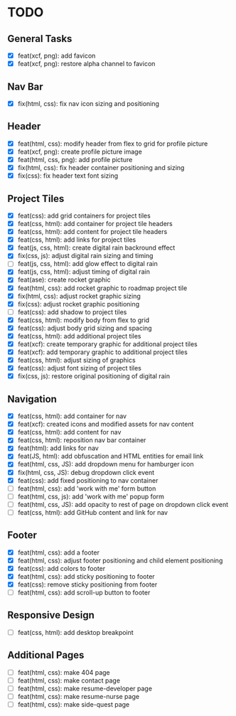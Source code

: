 # TODO

## General Tasks
  - [X] feat(xcf, png): add favicon
  - [X] feat(xcf, png): restore alpha channel to favicon

## Nav Bar
  - [X] fix(html, css): fix nav icon sizing and positioning

## Header

  - [X] feat(html, css): modify header from flex to grid for profile picture
  - [X] feat(xcf, png): create profile picture image
  - [X] feat(html, css, png): add profile picture
  - [X] fix(html, css): fix header container positioning and sizing
  - [X] fix(css): fix header text font sizing

## Project Tiles

  - [x] feat(css): add grid containers for project tiles
  - [x] feat(css, html): add container for project tile headers
  - [x] feat(css, html): add content for project tile headers
  - [x] feat(css, html): add links for project tiles
  - [X] feat(js, css, html): create digital rain backround effect
  - [X] fix(css, js): adjust digital rain sizing and timing
  - [ ] feat(js, css, html): add glow effect to digital rain
  - [X] feat(js, css, html): adjust timing of digital rain
  - [X] feat(ase): create rocket graphic
  - [X] feat(html, css): add rocket graphic to roadmap project tile
  - [X] fix(html, css): adjust rocket graphic sizing
  - [X] fix(css): adjust rocket graphic positioning
  - [ ] feat(css): add shadow to project tiles
  - [X] feat(css, html): modify body from flex to grid
  - [X] feat(css): adjust body grid sizing and spacing
  - [X] feat(css, html): add additional project tiles
  - [X] feat(xcf): create temporary graphic for additional project tiles
  - [X] feat(xcf): add temporary graphic to additional project tiles
  - [X] feat(css, html): adjust sizing of graphics
  - [X] feat(css): adjust font sizing of project tiles
  - [X] fix(css, js): restore original positioning of digital rain

## Navigation

- [x] feat(css, html): add container for nav
- [X] feat(xcf): created icons and modified assets for nav content
- [X] feat(css, html): add content for nav
- [X] feat(css, html): reposition nav bar container
- [X] feat(html): add links for nav
- [X] feat(JS, html): add obfuscation and HTML entities for email link
- [X] feat(html, css, JS): add dropdown menu for hamburger icon
- [X] fix(html, css, JS): debug dropdown click event
- [X] feat(css): add fixed positioning to nav container
- [ ] feat(html, css): add 'work with me' form button
- [ ] feat(html, css, js): add 'work with me' popup form
- [ ] feat(html, css, JS): add opacity to rest of page on dropdown click event
- [ ] feat(css, html): add GitHub content and link for nav

## Footer
- [X] feat(html, css): add a footer
- [X] feat(html, css): adjust footer positioning and child element positioning
- [X] feat(css): add colors to footer
- [X] feat(html, css): add sticky positioning to footer
- [X] feat(css): remove sticky positioning from footer
- [ ] feat(html, css): add scroll-up button to footer

## Responsive Design

- [ ] feat(css, html): add desktop breakpoint

## Additional Pages

- [ ] feat(html, css): make 404 page
- [ ] feat(html, css): make contact page
- [ ] feat(html, css): make resume-developer page
- [ ] feat(html, css): make resume-nurse page
- [ ] feat(html, css): make side-quest page